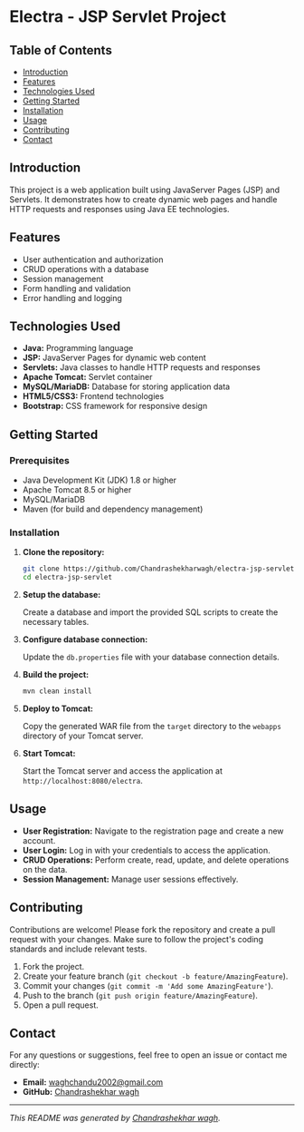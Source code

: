 
#  Electra - JSP Servlet Project

## Table of Contents

- [Introduction](#introduction)
- [Features](#features)
- [Technologies Used](#technologies-used)
- [Getting Started](#getting-started)
- [Installation](#installation)
- [Usage](#usage)
- [Contributing](#contributing)
- [Contact](#contact)

## Introduction

This project is a web application built using JavaServer Pages (JSP) and Servlets. It demonstrates how to create dynamic web pages and handle HTTP requests and responses using Java EE technologies.

## Features

- User authentication and authorization
- CRUD operations with a database
- Session management
- Form handling and validation
- Error handling and logging

## Technologies Used

- **Java:** Programming language
- **JSP:** JavaServer Pages for dynamic web content
- **Servlets:** Java classes to handle HTTP requests and responses
- **Apache Tomcat:** Servlet container
- **MySQL/MariaDB:** Database for storing application data
- **HTML5/CSS3:** Frontend technologies
- **Bootstrap:** CSS framework for responsive design

## Getting Started

### Prerequisites

- Java Development Kit (JDK) 1.8 or higher
- Apache Tomcat 8.5 or higher
- MySQL/MariaDB
- Maven (for build and dependency management)

### Installation

1. **Clone the repository:**

   ```bash
   git clone https://github.com/Chandrashekharwagh/electra-jsp-servlet.git
   cd electra-jsp-servlet
   ```

2. **Setup the database:**

   Create a database and import the provided SQL scripts to create the necessary tables.

3. **Configure database connection:**

   Update the `db.properties` file with your database connection details.

4. **Build the project:**

   ```bash
   mvn clean install
   ```

5. **Deploy to Tomcat:**

   Copy the generated WAR file from the `target` directory to the `webapps` directory of your Tomcat server.

6. **Start Tomcat:**

   Start the Tomcat server and access the application at `http://localhost:8080/electra`.

## Usage

- **User Registration:** Navigate to the registration page and create a new account.
- **User Login:** Log in with your credentials to access the application.
- **CRUD Operations:** Perform create, read, update, and delete operations on the data.
- **Session Management:** Manage user sessions effectively.

## Contributing

Contributions are welcome! Please fork the repository and create a pull request with your changes. Make sure to follow the project's coding standards and include relevant tests.

1. Fork the project.
2. Create your feature branch (`git checkout -b feature/AmazingFeature`).
3. Commit your changes (`git commit -m 'Add some AmazingFeature'`).
4. Push to the branch (`git push origin feature/AmazingFeature`).
5. Open a pull request.

## Contact

For any questions or suggestions, feel free to open an issue or contact me directly:

- **Email:** waghchandu2002@gmail.com
- **GitHub:** [Chandrashekhar wagh](https://github.com/Chandrashekharwagh)

---

*This README was generated by [Chandrashekhar wagh](https://github.com/Chandrashekharwagh).*
